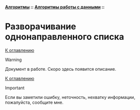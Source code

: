 **[Алгоритмы](../../README.md#algorithms) ::** 
**[Алгоритмы работы с данными](../../README.md#algorithms-data) ::**
# Разворачивание однонаправленного списка

<!--

-->

[К оглавлению](../../README.md#algorithms-data)

> [!WARNING]
> Документ в работе. Скоро здесь появится описание.

[К оглавлению](../../README.md#algorithms-data)

> [!IMPORTANT]
> Если вы заметили ошибку, неточность, нехватку информации, пожалуйста, сообщите мне.
